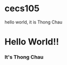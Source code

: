 # cecs105
hello world, it is Thong Chau
<!DOCTYPE html>
<html lang="en">
<head>
 <title>CECS105 Spring 2021</title>
 </head>
 <body>
 <h1>Hello World!! </h1>
 <h3> It's Thong Chau </h3>
 </body>
 </html>
